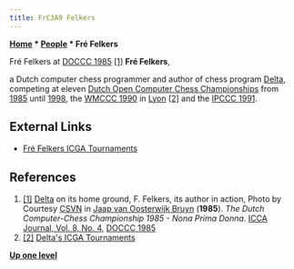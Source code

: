 ```yaml
---
title: FrC3A9 Felkers
---
```

**[Home](Home "Home") * [People](People "People") * Fré Felkers**

[](File:FreFelkers.jpg) Fré Felkers at [DOCCC 1985](DOCCC_1985 "DOCCC 1985") <a id="cite-note-1" href="#cite-ref-1">[1]</a>
**Fré Felkers**,

a Dutch computer chess programmer and author of chess program [Delta](Delta "Delta"), competing at eleven [Dutch Open Computer Chess Championships](Dutch_Open_Computer_Chess_Championship "Dutch Open Computer Chess Championship") from [1985](DOCCC_1985 "DOCCC 1985") until [1998](DOCCC_1998 "DOCCC 1998"), the [WMCCC 1990](WMCCC_1990 "WMCCC 1990") in [Lyon](https://en.wikipedia.org/wiki/Lyon) <a id="cite-note-2" href="#cite-ref-2">[2]</a> and the [IPCCC 1991](IPCCC_1991 "IPCCC 1991").

## External Links

- [Fré Felkers ICGA Tournaments](https://www.game-ai-forum.org/icga-tournaments/person.php?id=422)

## References

1. <a id="cite-ref-1" href="#cite-note-1">[1]</a> [Delta](Delta "Delta") on its home ground, F. Felkers, its author in action, Photo by Courtesy [CSVN](CSVN "CSVN") in [Jaap van Oosterwijk Bruyn](Jaap_van_Oosterwijk_Bruyn "Jaap van Oosterwijk Bruyn") (**1985**). *The Dutch Computer-Chess Championship 1985 - Nona Prima Donna*. [ICCA Journal, Vol. 8, No. 4](ICGA_Journal#8_4 "ICGA Journal"), [DOCCC 1985](DOCCC_1985 "DOCCC 1985")
1. <a id="cite-ref-2" href="#cite-note-2">[2]</a> [Delta's ICGA Tournaments](https://www.game-ai-forum.org/icga-tournaments/program.php?id=345)

**[Up one level](People "People")**

